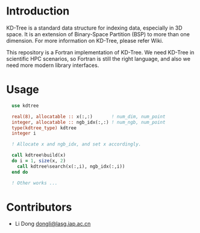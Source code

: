 # Introduction

KD-Tree is a standard data structure for indexing data, especially in 3D space. It is an extension of Binary-Space Partition (BSP) to more than one dimension. For more information on KD-Tree, please refer Wiki.

This repository is a Fortran implementation of KD-Tree. We need KD-Tree in scientific HPC scenarios, so Fortran is still the right language, and also we need more modern library interfaces.

# Usage

```fortran
  use kdtree

  real(8), allocatable :: x(:,:)       ! num_dim, num_point
  integer, allocatable :: ngb_idx(:,:) ! num_ngb, num_point
  type(kdtree_type) kdtree
  integer i

  ! Allocate x and ngb_idx, and set x accordingly.

  call kdtree%build(x)
  do i = 1, size(x, 2)
    call kdtree%search(x(:,i), ngb_idx(:,i))
  end do

  ! Other works ...
```

# Contributors

- Li Dong <dongli@lasg.iap.ac.cn>
